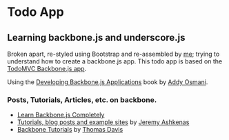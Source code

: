 # Todo App

## Learning backbone.js and underscore.js

Broken apart, re-styled using Bootstrap and re-assembled by [me](https://github.com/mikecarretta); trying to understand how to create a backbone.js app. This todo app is based on the [TodoMVC Backbone.js app](http://todomvc.com/architecture-examples/backbone/).

Using the [Developing Backbone.js Applications](http://addyosmani.github.io/backbone-fundamentals/) book by [Addy Osmani](https://github.com/addyosmani).

### Posts, Tutorials, Articles, etc. on backbone.

* [Learn Backbone.js Completely](http://javascriptissexy.com/learn-backbone-js-completely/)
* [Tutorials, blog posts and example sites](https://github.com/jashkenas/backbone/wiki/Tutorials%2C-blog-posts-and-example-sites) by [Jeremy Ashkenas](https://github.com/jashkenas)
* [Backbone Tutorials](http://backbonetutorials.com/) by [Thomas Davis](http://thomasdav.is/)